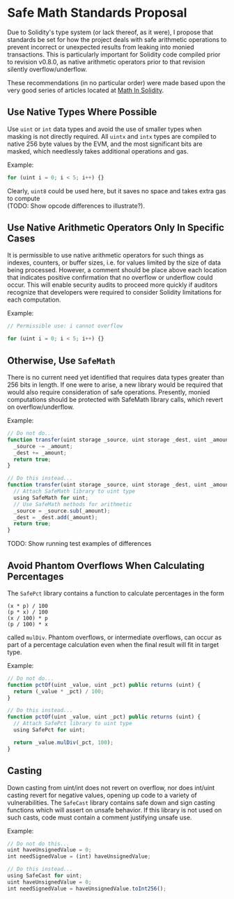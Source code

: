 # Safe Math Standards Proposal
Due to Solidity's type system (or lack thereof, as it were), I propose that standards be set for how the project deals with safe arithmetic operations to prevent incorrect or unexpected results from leaking into monied transactions. This is particularly important for Solidity code compiled prior to revision v0.8.0, as native arithmetic operators prior to that revision silently overflow/underflow. 

These recommendations (in no particular order) were made based upon the very good series of articles located at [Math In Solidity](https://medium.com/coinmonks/math-in-solidity-part-1-numbers-384c8377f26d).

## Use Native Types Where Possible
Use `uint` or `int` data types and avoid the use of smaller types when masking is not directly required. All `uintx` and `intx` types are compiled to native 256 byte values by the EVM, and the most significant bits are masked, which needlessly takes additional operations and gas.

Example:<br>
```js
for (uint i = 0; i < 5; i++) {}
```
Clearly, `uint8` could be used here, but it saves no space and takes extra gas to compute<br>
(TODO: Show opcode differences to illustrate?).

## Use Native Arithmetic Operators Only In Specific Cases
It is permissible to use native arithmetic operators for such things as indexes, counters, or buffer sizes, i.e. for values limited by the size of data being processed. However, a comment should be place above each location that indicates positive confirmation that no overflow or underflow could occur. This will enable security audits to proceed more quickly if auditors recognize that developers were required to consider Solidity limitations for each computation.

Example:<br>
```js
// Permissible use: i cannot overflow

for (uint i = 0; i < 5; i++) {}
```

## Otherwise, Use `SafeMath`
There is no current need yet identified that requires data types greater than 256 bits in length. If one were to arise, a new library would be required that would also require consideration of safe operations. Presently, monied computations should be protected with SafeMath library calls, which revert on overflow/underflow.

Example:<br>
```js
// Do not do...
function transfer(uint storage _source, uint storage _dest, uint _amount) public returns (bool) {
  _source -= _amount;
  _dest += _amount;
  return true;
}

// Do this instead...
function transfer(uint storage _source, uint storage _dest, uint _amount) public returns (bool) {
  // Attach SafeMath library to uint type
  using SafeMath for uint;
  // Use SafeMath methods for arithmetic
  _source = _source.sub(_amount);
  _dest = _dest.add(_amount);
  return true;
}
```
TODO: Show running test examples of differences

## Avoid Phantom Overflows When Calculating Percentages
The `SafePct` library contains a function to calculate percentages in the form 
```
(x * p) / 100
(p * x) / 100
(x / 100) * p
(p / 100) * x
```
called `mulDiv`. Phantom overflows, or intermediate overflows, can occur as part of a percentage calculation even when the final result will fit in target type.

Example:<br>
```js
// Do not do...
function pctOf(uint _value, uint _pct) public returns (uint) {
  return (_value * _pct) / 100;
}

// Do this instead...
function pctOf(uint _value, uint _pct) public returns (uint) {
  // Attach SafePct library to uint type
  using SafePct for uint;

  return _value.mulDiv(_pct, 100);
}
```

## Casting
Down casting from uint/int does not revert on overflow, nor does int/uint casting revert for negative values, opening up code to a variety of vulnerabilities. The `SafeCast` library contains safe down and sign casting functions which will assert on unsafe behavior. If this library is not used on  such casts, code must contain a comment justifying unsafe use.

Example:<br>
```js
// Do not do this...
uint haveUnsignedValue = 0;
int needSignedValue = (int) haveUnsignedValue;

// Do this instead...
using SafeCast for uint;
uint haveUnsignedValue = 0;
int needSignedValue = haveUnsignedValue.toInt256();
```